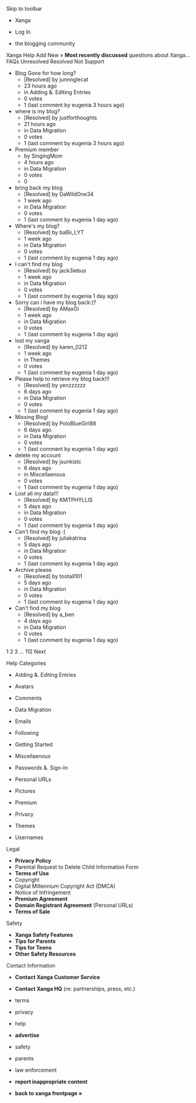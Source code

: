 Skip to toolbar

*   Xanga

*   Log In

*   the blogging community

Xanga Help Add New » **Most recently discussed** questions about Xanga… FAQs Unresolved Resolved Not Support

*   Blog Gone for how long?
    *   \[Resolved\] by junnnglecat
    *   23 hours ago
    *   in Adding &. Editing Entries
    *   0 votes
    *   1 (last comment by eugenia 3 hours ago)
*   where is my blog?
    *   \[Resolved\] by justforthoughts
    *   21 hours ago
    *   in Data Migration
    *   0 votes
    *   1 (last comment by eugenia 3 hours ago)
*   Premium member
    *   by SingingMom
    *   4 hours ago
    *   in Data Migration
    *   0 votes
    *   0
*   bring back my blog
    *   \[Resolved\] by DaWildOne34
    *   1 week ago
    *   in Data Migration
    *   0 votes
    *   1 (last comment by eugenia 1 day ago)
*   Where's my blog?
    *   \[Resolved\] by baBii\_LYT
    *   1 week ago
    *   in Data Migration
    *   0 votes
    *   1 (last comment by eugenia 1 day ago)
*   I can't find my blog
    *   \[Resolved\] by jack3iebus
    *   1 week ago
    *   in Data Migration
    *   0 votes
    *   1 (last comment by eugenia 1 day ago)
*   Sorry can i have my blog back:(?
    *   \[Resolved\] by AMaxOi
    *   1 week ago
    *   in Data Migration
    *   0 votes
    *   1 (last comment by eugenia 1 day ago)
*   lost my xanga
    *   \[Resolved\] by karen\_0212
    *   1 week ago
    *   in Themes
    *   0 votes
    *   1 (last comment by eugenia 1 day ago)
*   Please help to retrieve my blog back!!!
    *   \[Resolved\] by yenzzzzzz
    *   6 days ago
    *   in Data Migration
    *   0 votes
    *   1 (last comment by eugenia 1 day ago)
*   Missing Blog!
    *   \[Resolved\] by PoloBlueGirl88
    *   6 days ago
    *   in Data Migration
    *   0 votes
    *   1 (last comment by eugenia 1 day ago)
*   delete my account
    *   \[Resolved\] by jsunkistc
    *   6 days ago
    *   in Miscellaenous
    *   0 votes
    *   1 (last comment by eugenia 1 day ago)
*   Lost all my data!!!
    *   \[Resolved\] by KMTPHYLLIS
    *   5 days ago
    *   in Data Migration
    *   0 votes
    *   1 (last comment by eugenia 1 day ago)
*   Can't find my blog :(
    *   \[Resolved\] by juliakatrina
    *   5 days ago
    *   in Data Migration
    *   0 votes
    *   1 (last comment by eugenia 1 day ago)
*   Archive please
    *   \[Resolved\] by tootall101
    *   5 days ago
    *   in Data Migration
    *   0 votes
    *   1 (last comment by eugenia 1 day ago)
*   Can't find my blog
    *   \[Resolved\] by a\_ben
    *   4 days ago
    *   in Data Migration
    *   0 votes
    *   1 (last comment by eugenia 1 day ago)

1 2 3 ... 112 Next

Help Categories

*   Adding &. Editing Entries
*   Avatars
*   Comments
*   Data Migration
*   Emails
*   Following
*   Getting Started
*   Miscellaenous

*   Passwords &. Sign-In
*   Personal URLs
*   Pictures
*   Premium
*   Privacy
*   Themes
*   Usernames

Legal

*   **Privacy Policy**
*   Parental Request to Delete Child Information Form
*   **Terms of Use**
*   Copyright
*   Digital Millennium Copyright Act (DMCA)
*   Notice of Infringement
*   **Premium Agreement**
*   **Domain Registrant Agreement** (Personal URLs)
*   **Terms of Sale**

Safety

*   **Xanga Safety Features**
*   **Tips for Parents**
*   **Tips for Teens**
*   **Other Safety Resources**

Contact Information

*   **Contact Xanga Customer Service**
*   **Contact Xanga HQ** (re: partnerships, press, etc.)

*   terms
*   privacy
*   help
*   **advertise**

*   safety
*   parents
*   law enforcement
*   **report inappropriate content**

*   **back to xanga frontpage »**